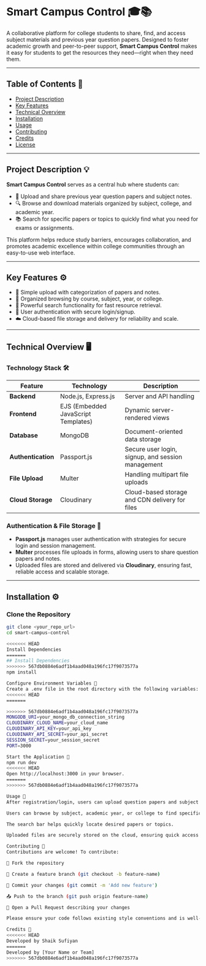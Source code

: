 # Smart Campus Control 🎓📚

A collaborative platform for college students to share, find, and access subject materials and previous year question papers. Designed to foster academic growth and peer-to-peer support, **Smart Campus Control** makes it easy for students to get the resources they need—right when they need them.

---

## Table of Contents 📑
- [Project Description](#project-description)
- [Key Features](#key-features)
- [Technical Overview](#technical-overview)
- [Installation](#installation)
- [Usage](#usage)
- [Contributing](#contributing)
- [Credits](#credits)
- [License](#license)

---

## Project Description 💡
**Smart Campus Control** serves as a central hub where students can:

- 📄 Upload and share previous year question papers and subject notes.
- 🔍 Browse and download materials organized by subject, college, and academic year.
- 📚 Search for specific papers or topics to quickly find what you need for exams or assignments.

This platform helps reduce study barriers, encourages collaboration, and promotes academic excellence within college communities through an easy-to-use web interface.

---

## Key Features ⚙️
- 📝 Simple upload with categorization of papers and notes.
- 📂 Organized browsing by course, subject, year, or college.
- 🔎 Powerful search functionality for fast resource retrieval.
- 🔐 User authentication with secure login/signup.
- ☁️ Cloud-based file storage and delivery for reliability and scale.

---

## Technical Overview 🖥️

### Technology Stack 🛠️
| Feature            | Technology             | Description                              |
|--------------------|------------------------|------------------------------------------|
| **Backend**        | Node.js, Express.js    | Server and API handling                  |
| **Frontend**       | EJS (Embedded JavaScript Templates) | Dynamic server-rendered views            |
| **Database**       | MongoDB                | Document-oriented data storage           |
| **Authentication** | Passport.js            | Secure user login, signup, and session management |
| **File Upload**    | Multer                 | Handling multipart file uploads          |
| **Cloud Storage**  | Cloudinary             | Cloud-based storage and CDN delivery for files |

### Authentication & File Storage 🔐
- **Passport.js** manages user authentication with strategies for secure login and session management.
- **Multer** processes file uploads in forms, allowing users to share question papers and notes.
- Uploaded files are stored and delivered via **Cloudinary**, ensuring fast, reliable access and scalable storage.

---

## Installation ⚙️

### Clone the Repository
```bash
git clone <your_repo_url>
cd smart-campus-control

<<<<<<< HEAD
Install Dependencies
=======
## Install Dependencies
>>>>>>> 567db0884e6adf1b4aad048a196fc17f9073577a
npm install

Configure Environment Variables 🔑
Create a .env file in the root directory with the following variables:
<<<<<<< HEAD
=======

>>>>>>> 567db0884e6adf1b4aad048a196fc17f9073577a
MONGODB_URI=your_mongo_db_connection_string
CLOUDINARY_CLOUD_NAME=your_cloud_name
CLOUDINARY_API_KEY=your_api_key
CLOUDINARY_API_SECRET=your_api_secret
SESSION_SECRET=your_session_secret
PORT=3000

Start the Application 🚀
npm run dev
<<<<<<< HEAD
Open http://localhost:3000 in your browser.
=======
>>>>>>> 567db0884e6adf1b4aad048a196fc17f9073577a

Usage 📖
After registration/login, users can upload question papers and subject notes easily.

Users can browse by subject, academic year, or college to find specific resources.

The search bar helps quickly locate desired papers or topics.

Uploaded files are securely stored on the cloud, ensuring quick access anytime.

Contributing 🤝
Contributions are welcome! To contribute:

🍴 Fork the repository

🌱 Create a feature branch (git checkout -b feature-name)

📝 Commit your changes (git commit -m 'Add new feature')

📤 Push to the branch (git push origin feature-name)

🔀 Open a Pull Request describing your changes

Please ensure your code follows existing style conventions and is well-documented.

Credits 👏
<<<<<<< HEAD
Developed by Shaik Sufiyan
=======
Developed by [Your Name or Team]
>>>>>>> 567db0884e6adf1b4aad048a196fc17f9073577a
